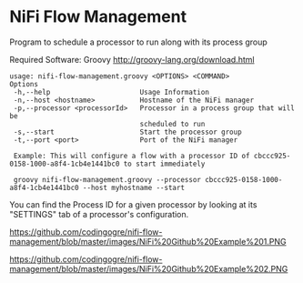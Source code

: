 # NiFi Flow Management
Program to schedule a processor to run along with its process group

Required Software: Groovy http://groovy-lang.org/download.html

```
usage: nifi-flow-management.groovy <OPTIONS> <COMMAND>
Options
 -h,--help                      Usage Information
 -n,--host <hostname>           Hostname of the NiFi manager
 -p,--processor <processorId>   Processor in a process group that will be
                                scheduled to run
 -s,--start                     Start the processor group
 -t,--port <port>               Port of the NiFi manager
 
 Example: This will configure a flow with a processor ID of cbccc925-0158-1000-a8f4-1cb4e1441bc0 to start immediately
 
 groovy nifi-flow-management.groovy --processor cbccc925-0158-1000-a8f4-1cb4e1441bc0 --host myhostname --start
 ```
 You can find the Process ID for a given processor by looking at its "SETTINGS" tab of a processor's configuration.
 
 https://github.com/codingogre/nifi-flow-management/blob/master/images/NiFi%20Github%20Example%201.PNG
 
 https://github.com/codingogre/nifi-flow-management/blob/master/images/NiFi%20Github%20Example%202.PNG
 
